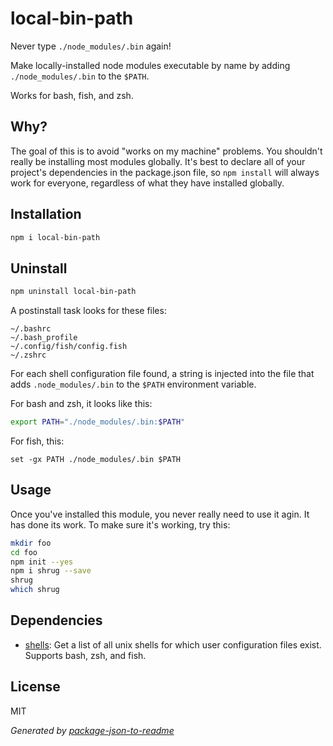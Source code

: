 # local-bin-path

Never type `./node_modules/.bin` again!

Make locally-installed node modules executable by name by adding
`./node_modules/.bin` to the `$PATH`.

Works for bash, fish, and zsh.

## Why?

The goal of this is to avoid "works on my machine" problems.
You shouldn't really be installing most modules globally. It's best
to declare all of your project's dependencies in the package.json file, so
`npm install` will always work for everyone, regardless of what they have
installed globally.

## Installation

```sh
npm i local-bin-path
```

## Uninstall
```sh
npm uninstall local-bin-path
```

A postinstall task looks for these files:

```
~/.bashrc
~/.bash_profile
~/.config/fish/config.fish
~/.zshrc
```

For each shell configuration file found, a string is injected into the file
 that adds `.node_modules/.bin` to the `$PATH` environment variable.

 For bash and zsh, it looks like this:

 ```sh
 export PATH="./node_modules/.bin:$PATH"
 ```

 For fish, this:

 ```fish
 set -gx PATH ./node_modules/.bin $PATH
 ```

## Usage

Once you've installed this module, you never really need to use it agin. It has
done its work. To make sure it's working, try this:

```sh
mkdir foo
cd foo
npm init --yes
npm i shrug --save
shrug
which shrug
```

## Dependencies

- [shells](https://github.com/zeke/shells): Get a list of all unix shells for which user configuration files exist. Supports bash, zsh, and fish.

## License

MIT

_Generated by [package-json-to-readme](https://github.com/zeke/package-json-to-readme)_
